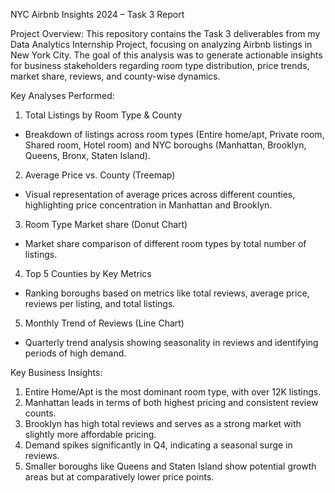 NYC Airbnb Insights 2024 – Task 3 Report

Project Overview:
This repository contains the Task 3 deliverables from my Data Analytics Internship Project, focusing on analyzing Airbnb listings in New York City. The goal of this analysis was to generate actionable insights for business stakeholders regarding room type distribution, price trends, market share, reviews, and county-wise dynamics.

Key Analyses Performed:
1. Total Listings by Room Type & County
- Breakdown of listings across room types (Entire home/apt, Private room, Shared room, Hotel room) and NYC boroughs (Manhattan, Brooklyn, Queens, Bronx, Staten Island).
2. Average Price vs. County (Treemap)
- Visual representation of average prices across different counties, highlighting price concentration in Manhattan and Brooklyn.
3. Room Type Market share (Donut Chart)
- Market share comparison of different room types by total number of listings.
4. Top 5 Counties by Key Metrics
- Ranking boroughs based on metrics like total reviews, average price, reviews per listing, and total listings.
5. Monthly Trend of Reviews (Line Chart)
- Quarterly trend analysis showing seasonality in reviews and identifying periods of high demand.

Key Business Insights:
1. Entire Home/Apt is the most dominant room type, with over 12K listings.
2. Manhattan leads in terms of both highest pricing and consistent review counts.
3. Brooklyn has high total reviews and serves as a strong market with slightly more affordable pricing.
4. Demand spikes significantly in Q4, indicating a seasonal surge in reviews.
5. Smaller boroughs like Queens and Staten Island show potential growth areas but at comparatively lower price points.
